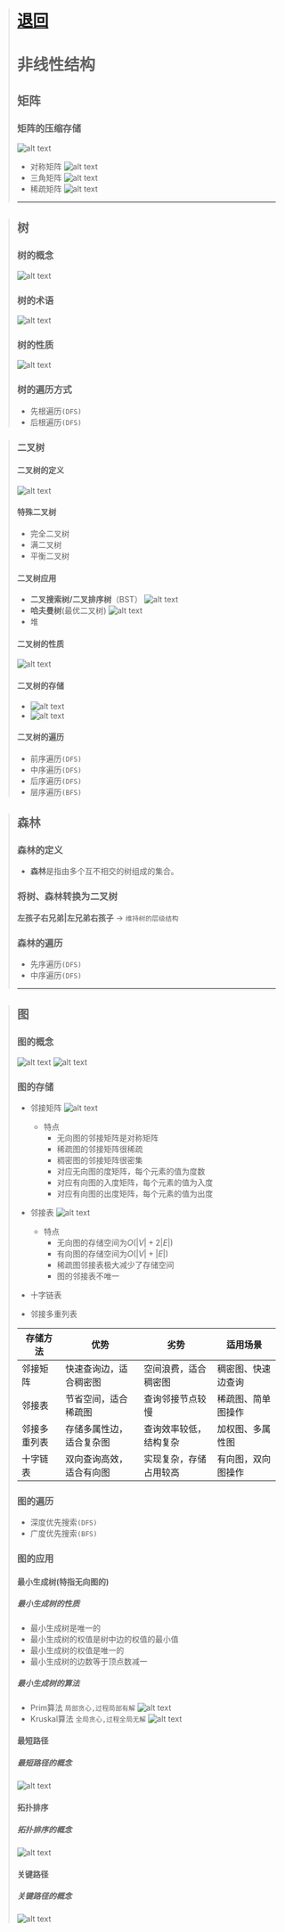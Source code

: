 > # [退回](../README.md)
> # 非线性结构
> 
> ## 矩阵
> ### 矩阵的压缩存储
> ![alt text](../资源/矩阵的压缩存储.png)
> - 对称矩阵
> ![alt text](../资源/对称矩阵.png)
> - 三角矩阵
> ![alt text](../资源/三角矩阵.png)
> - 稀疏矩阵
> ![alt text](../资源/稀疏矩阵.png)
> 
> ---


> ## 树
> 
> 
> ### 树的概念
> ![alt text](../资源/树的概念.png)
> 
> 
> ### 树的术语
> ![alt text](../资源/树的术语.png)
> 
> 
> ### 树的性质
> ![alt text](../资源/树的性质.png)
> 
> 
> ### 树的遍历方式
> - 先根遍历`(DFS)`
> - 后根遍历`(DFS)`




> ### 二叉树
> 
> #### 二叉树的定义
> 
> ![alt text](../资源/二叉树的定义.png)
> 
> #### 特殊二叉树
> 
> - 完全二叉树
> - 满二叉树
> - 平衡二叉树
> 
> #### 二叉树应用
> 
> - __二叉搜索树/二叉排序树__（BST）
>   ![alt text](../资源/二叉排序树的定义.png)
> - __哈夫曼树__(最优二叉树)
>   ![alt text](../资源/哈夫曼树.png)
> - 堆
> #### 二叉树的性质
> 
> ![alt text](../资源/二叉树的性质.png)
> 
> #### 二叉树的存储
> 
> - ![alt text](../资源/二叉树的存储1.png)
> - ![alt text](../资源/二叉树的存储2.png)
>   
> #### 二叉树的遍历
> 
> - 前序遍历`(DFS)`
> - 中序遍历`(DFS)`
> - 后序遍历`(DFS)`
> - 层序遍历`(BFS)`
> 
 
> ## 森林
> ### 森林的定义
> - **森林**是指由多个互不相交的树组成的集合。
> ### 将树、森林转换为二叉树
> **左孩子右兄弟|左兄弟右孩子** -> `维持树的层级结构`
> ### 森林的遍历
> - 先序遍历`(DFS)`
> - 中序遍历`(DFS)`
> ---

> ## 图
> ### 图的概念
> ![alt text](../资源/图的概念.png)
> ![alt text](../资源/图的概念2.png)
> ### 图的存储
> - 邻接矩阵
>   ![alt text](../资源/邻接矩阵.png)
>   - 特点
>     - 无向图的邻接矩阵是对称矩阵
>     - 稀疏图的邻接矩阵很稀疏
>     - 稠密图的邻接矩阵很密集
>     - 对应无向图的度矩阵，每个元素的值为度数
>     - 对应有向图的入度矩阵，每个元素的值为入度
>     - 对应有向图的出度矩阵，每个元素的值为出度
> - 邻接表
>   ![alt text](../资源/邻接表.png)
>   - 特点
>     - 无向图的存储空间为$O(|V| + 2|E|)$
>     - 有向图的存储空间为$O(|V|+|E|)$
>     - 稀疏图邻接表极大减少了存储空间
>     - 图的邻接表不唯一
> 
> - 十字链表
> - 邻接多重列表
> 
> 
> | 存储方法       | 优势                          | 劣势                          | 适用场景                     |
> |----------------|-------------------------------|-------------------------------|------------------------------|
> | 邻接矩阵       | 快速查询边，适合稠密图        | 空间浪费，适合稠密图            | 稠密图、快速边查询           |
> | 邻接表         | 节省空间，适合稀疏图          | 查询邻接节点较慢                | 稀疏图、简单图操作           |
> | 邻接多重列表   | 存储多属性边，适合复杂图      | 查询效率较低，结构复杂          | 加权图、多属性图             |
> | 十字链表       | 双向查询高效，适合有向图       | 实现复杂，存储占用较高          | 有向图，双向图操作           |
> ### 图的遍历
> - 深度优先搜索`(DFS)`
> - 广度优先搜索`(BFS)`
> 
> ### 图的应用
> 
> #### 最小生成树(特指无向图的)
> ##### 最小生成树的性质
> - 最小生成树是唯一的
> - 最小生成树的权值是树中边的权值的最小值
> - 最小生成树的权值是唯一的
> - 最小生成树的边数等于顶点数减一
> ##### 最小生成树的算法
> - Prim算法
>   `局部贪心,过程局部有解`
>   ![alt text](../资源/Prim.png)
> - Kruskal算法
>   `全局贪心,过程全局无解`
>   ![alt text](../资源/Kruskal.png)
> #### 最短路径
> ##### 最短路径的概念
> ![alt text](../资源/最短路径.png)
> 
> #### 拓扑排序
> ##### 拓扑排序的概念
> ![alt text](../资源/拓扑排序.png)
> #### 关键路径
> ##### 关键路径的概念
> ![alt text](../资源/关键路径.png)
